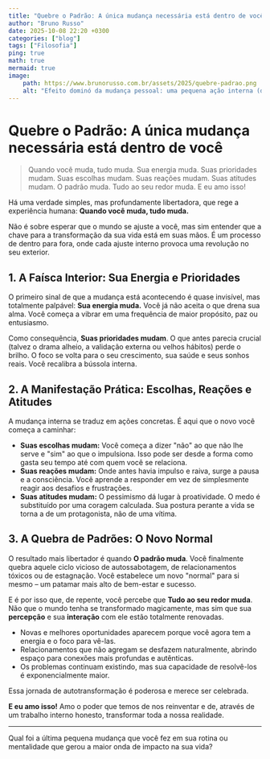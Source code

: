 ```yaml
---
title: "Quebre o Padrão: A única mudança necessária está dentro de você"
author: "Bruno Russo"
date: 2025-10-08 22:20 +0300
categories: ["blog"]
tags: ["Filosofia"]
ping: true
math: true
mermaid: true
image: 
    path: https://www.brunorusso.com.br/assets/2025/quebre-padrao.png
    alt: "Efeito dominó da mudança pessoal: uma pequena ação interna (dominó) desencadeia uma grande transformação na vida, iluminando o caminho da natureza para a cidade."
---
```



# Quebre o Padrão: A única mudança necessária está dentro de você


>Quando você muda, tudo muda.
Sua energia muda.
Suas prioridades mudam.
Suas escolhas mudam.
Suas reações mudam.
Suas atitudes mudam.
O padrão muda.
Tudo ao seu redor muda.
E eu amo isso!



Há uma verdade simples, mas profundamente libertadora, que rege a experiência humana: **Quando você muda, tudo muda.**

Não é sobre esperar que o mundo se ajuste a você, mas sim entender que a chave para a transformação da sua vida está em suas mãos. É um processo de dentro para fora, onde cada ajuste interno provoca uma revolução no seu exterior.

## 1. A Faísca Interior: Sua Energia e Prioridades

O primeiro sinal de que a mudança está acontecendo é quase invisível, mas totalmente palpável: **Sua energia muda.** Você já não aceita o que drena sua alma. Você começa a vibrar em uma frequência de maior propósito, paz ou entusiasmo.

Como consequência, **Suas prioridades mudam**. O que antes parecia crucial (talvez o drama alheio, a validação externa ou velhos hábitos) perde o brilho. O foco se volta para o seu crescimento, sua saúde e seus sonhos reais. Você recalibra a bússola interna.

## 2. A Manifestação Prática: Escolhas, Reações e Atitudes

A mudança interna se traduz em ações concretas. É aqui que o novo você começa a caminhar:

* **Suas escolhas mudam:** Você começa a dizer "não" ao que não lhe serve e "sim" ao que o impulsiona. Isso pode ser desde a forma como gasta seu tempo até com quem você se relaciona.
* **Suas reações mudam:** Onde antes havia impulso e raiva, surge a pausa e a consciência. Você aprende a responder em vez de simplesmente reagir aos desafios e frustrações.
* **Suas atitudes mudam:** O pessimismo dá lugar à proatividade. O medo é substituído por uma coragem calculada. Sua postura perante a vida se torna a de um protagonista, não de uma vítima.

## 3. A Quebra de Padrões: O Novo Normal

O resultado mais libertador é quando **O padrão muda**. Você finalmente quebra aquele ciclo vicioso de autossabotagem, de relacionamentos tóxicos ou de estagnação. Você estabelece um novo "normal" para si mesmo – um patamar mais alto de bem-estar e sucesso.

E é por isso que, de repente, você percebe que **Tudo ao seu redor muda**. Não que o mundo tenha se transformado magicamente, mas sim que sua **percepção** e sua **interação** com ele estão totalmente renovadas.

* Novas e melhores oportunidades aparecem porque você agora tem a energia e o foco para vê-las.
* Relacionamentos que não agregam se desfazem naturalmente, abrindo espaço para conexões mais profundas e autênticas.
* Os problemas continuam existindo, mas sua capacidade de resolvê-los é exponencialmente maior.

Essa jornada de autotransformação é poderosa e merece ser celebrada.

**E eu amo isso!** Amo o poder que temos de nos reinventar e de, através de um trabalho interno honesto, transformar toda a nossa realidade.

---

Qual foi a última pequena mudança que você fez em sua rotina ou mentalidade que gerou a maior onda de impacto na sua vida?